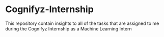 # Cognifyz-Internship
This repository contain insights to all of the tasks that are assigned to me during the Cognifyz Internship as a Machine Learning Intern
